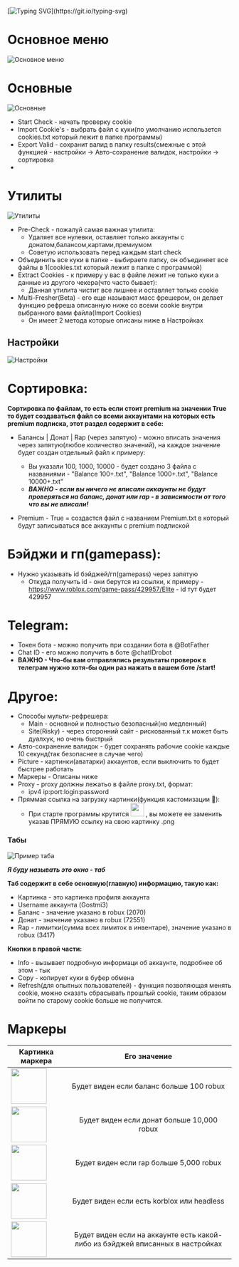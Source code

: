 [![Typing SVG](https://readme-typing-svg.herokuapp.com?font=Rubik+Mono+One&size=39&pause=1000&color=000000&vCenter=true&random=true&width=1500&lines=OtrabTool+by+Gostmi;%D0%9B%D1%83%D1%87%D1%88%D0%B8%D0%B9+%D0%B8%D0%BD%D1%81%D1%82%D1%80%D1%83%D0%BC%D0%B5%D0%BD%D1%82+%D0%B4%D0%BB%D1%8F+%D1%80%D0%B0%D0%B1%D0%BE%D1%82%D1%8B+%D1%81+cookie+roblox!)](https://git.io/typing-svg)

# Основное меню
![](https://i.postimg.cc/3N7RB2L0/Screenshot-677.png "Основное меню")

# Основные
![](https://i.postimg.cc/BQZZnTXt/Screenshot-683.png "Основные")

- Start Check - начать проверку cookie
- Import Cookie's - выбрать файл с куки(по умолчанию использется cookies.txt который лежит в папке программы)
- Export Valid - сохранит валид в папку results(смежные с этой функцией - настройки -> Авто-сохранение валидок, настройки -> сортировка
- 
# Утилиты
![](https://i.postimg.cc/D0HxHQN5/Screenshot-684.png "Утилиты")

- Pre-Check - пожалуй самая важная утилита:
   - Удаляет все нулевки, оставляет только аккаунты с донатом,балансом,картами,премиумом
   - Советую использовать перед каждым start check
- Объединить все куки в папке - выбираете папку, он объединяет все файлы в 1(cookies.txt который лежит в папке с программой)
- Extract Cookies - к примеру у вас в файле лежит не только куки а данные из другого чекера(что часто бывает):
   - Данная утилита чистит все лишнее и оставляет только cookie
- Multi-Fresher(Beta) - его еще называют масс фрешером, он делает функцию рефреша описанную ниже со всеми cookie внутри выбранного вами файла(Import Cookies)
   - Он имеет 2 метода которые описаны ниже в Настройках

## Настройки
![](https://i.postimg.cc/MTB5RJ4K/Screenshot-681.png "Настройки")

# **Сортировка:** 

**Сортировка по файлам, то есть если стоит premium на значении True то будет создаваться файл со всеми аккаунтами на которых есть premium подписка, этот раздел содержит в себе:**

- Балансы | Донат | Rap (через запятую) - можно вписать значения через запятую(любое количество значений), на каждое значение будет создан отдельный файл к примеру:
   - Вы указали 100, 1000, 10000 - будет создано 3 файла с названиями - "Balance 100+.txt", "Balance 1000+.txt", "Balance 10000+.txt"
   - ***ВАЖНО - если вы ничего не вписали аккаунты не будут проверяться на баланс, донат или rap - в зависимости от того что вы не вписали!***
 
- Premium - True = создастся файл с названием Premium.txt в который будут записываться все аккаунты с premium подпиской

# **Бэйджи и гп(gamepass):**
- Нужно указывать id бэйджей/гп(gamepass) через запятую
  - Откуда получить id - они берутся из ссылки, к примеру - https://www.roblox.com/game-pass/429957/Elite - id тут будет 429957

# **Telegram:**
- Токен бота - можно получить при создании бота в @BotFather
- Chat ID - его можно получить в боте @chatIDrobot
- **ВАЖНО - Что-бы вам отправлялись результаты проверок в телеграм нужно хотя-бы один раз нажать в вашем боте /start!**

# **Другое:**
- Способы мульти-рефрешера:
  - Main - основной и полностью безопасный(но медленный)
  - Site(Risky) - через сторонний сайт - рискованный т.к может быть дуалхук, но очень быстрый
- Авто-сохранение валидок - будет сохранять рабочие cookie каждые 10 секунд(так безопаснее в случае чего)
- Picture - картинки(аватарки) аккаунтов, если выключить то будет быстрее работать
- Маркеры - Описаны ниже
- Proxy - proxy должны лежатьо в файле proxy.txt, формат:
   - ipv4 ip:port:login:password 
- Пряммая ссылка на загрузку картинки(функция кастомизации :moyai:):
   - При старте программы крутится <img src="https://i.postimg.cc/bYQRpCLj/pngegg-modified.png" width="30" height="30"> , вы можете ее заменить указав ПРЯМУЮ ссылку на свою картинку .png

### Табы
![](https://i.postimg.cc/pTQVpp2W/Screenshot-678.png "Пример таба")
 
***Я буду называть это окно - таб***

**Таб содержит в себе основную(главную) информацию, такую как:**
- Картинка - это картинка профиля аккаунта
- Username аккаунта (Gostmi3)
- Баланс - значение указано в robux (2070)
- Донат - значение указано в robux (72551)
- Rap - лимитки(сумма всех лимиток в инвентаре), значение указано в robux (3417)

**Кнопки в правой части:**
- Info - вызывает подробную информаци об аккаунте, подробнее об этом - тык
- Copy - копирует куки в буфер обмена
- Refresh(для опытных пользователей) - функция позволяющая менять cookie, можно сказать сбрасывать прошлый cookie, таким образом войти по старому cookie больше не получится.

 # Маркеры

| Картинка маркера | Его значение |
|----------------|:---------:|
| <img src="https://i.postimg.cc/25jZz7kj/66ce4363c927b327580622de-1500-robux-read-disc-roblox-Photoroom.png" width="80" height="80"> | Будет виден если баланс больше 100 robux |
| <img src="https://i.postimg.cc/LXwY3dzh/images-Photoroom.png" width="80" height="80"> | Будет виден если донат больше 10,000 robux |
| <img src="https://i.postimg.cc/mkLqjqBf/no-Filter-Photoroom.png" width="80" height="80"> | Будет виден если rap больше 5,000 robux |
| <img src="https://i.postimg.cc/zvqCgY5W/no-Filter-Photoroom-2.png" width="80" height="80"> | Будет виден если есть korblox или headless |
| <img src="https://i.postimg.cc/FHFhnWFZ/images-Photoroom-1.png" width="80" height="80"> | Будет виден если на аккаунте есть какой-либо из бэйджей вписанных в настройках |
